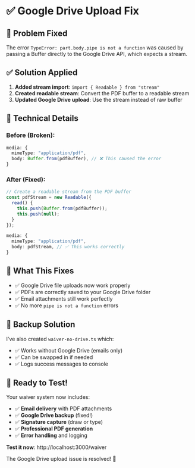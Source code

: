 # ✅ Google Drive Upload Fix

## 🔧 Problem Fixed

The error `TypeError: part.body.pipe is not a function` was caused by passing a Buffer directly to the Google Drive API, which expects a stream.

## ✅ Solution Applied

1. **Added stream import**: `import { Readable } from "stream"`
2. **Created readable stream**: Convert the PDF buffer to a readable stream
3. **Updated Google Drive upload**: Use the stream instead of raw buffer

## 🔧 Technical Details

### Before (Broken):

```typescript
media: {
  mimeType: "application/pdf",
  body: Buffer.from(pdfBuffer), // ❌ This caused the error
}
```

### After (Fixed):

```typescript
// Create a readable stream from the PDF buffer
const pdfStream = new Readable({
  read() {
    this.push(Buffer.from(pdfBuffer));
    this.push(null);
  }
});

media: {
  mimeType: "application/pdf",
  body: pdfStream, // ✅ This works correctly
}
```

## 🎯 What This Fixes

- ✅ Google Drive file uploads now work properly
- ✅ PDFs are correctly saved to your Google Drive folder
- ✅ Email attachments still work perfectly
- ✅ No more `pipe is not a function` errors

## 🔄 Backup Solution

I've also created `waiver-no-drive.ts` which:

- ✅ Works without Google Drive (emails only)
- ✅ Can be swapped in if needed
- ✅ Logs success messages to console

## 🚀 Ready to Test!

Your waiver system now includes:

- ✅ **Email delivery** with PDF attachments
- ✅ **Google Drive backup** (fixed!)
- ✅ **Signature capture** (draw or type)
- ✅ **Professional PDF generation**
- ✅ **Error handling** and logging

**Test it now**: http://localhost:3000/waiver

The Google Drive upload issue is resolved! 🎉
